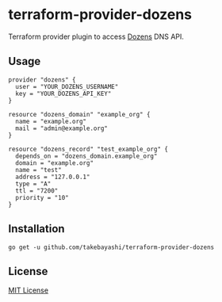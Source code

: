 terraform-provider-dozens
=========================

Terraform provider plugin to access [Dozens](https://dozens.jp/) DNS API.

Usage
-------------------------

```
provider "dozens" {
  user = "YOUR_DOZENS_USERNAME"
  key = "YOUR_DOZENS_API_KEY"
}

resource "dozens_domain" "example_org" {
  name = "example.org"
  mail = "admin@example.org"
}

resource "dozens_record" "test_example_org" {
  depends_on = "dozens_domain.example_org"
  domain = "example.org"
  name = "test"
  address = "127.0.0.1"
  type = "A"
  ttl = "7200"
  priority = "10"
}
```

Installation
-------------------------

```
go get -u github.com/takebayashi/terraform-provider-dozens
```


License
-------------------------

[MIT License](./LICENSE)
